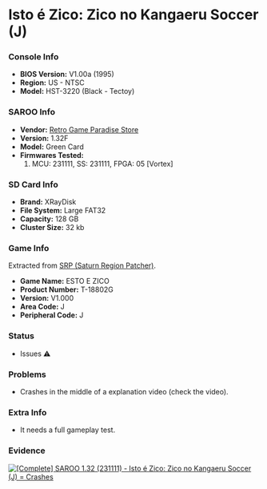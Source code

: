 # Isto é Zico: Zico no Kangaeru Soccer (J)

### Console Info

- <b>BIOS Version:</b> V1.00a (1995)
- <b>Region:</b> US - NTSC
- <b>Model:</b> HST-3220 (Black - Tectoy)

### SAROO Info

- <b>Vendor:</b> [Retro Game Paradise Store](https://s.click.aliexpress.com/e/_DlCqvfB)
- <b>Version:</b> 1.32F
- <b>Model:</b> Green Card
- <b>Firmwares Tested:</b>
  1. MCU: 231111, SS: 231111, FPGA: 05 [Vortex]

### SD Card Info

- <b>Brand:</b> XRayDisk
- <b>File System:</b> Large FAT32
- <b>Capacity:</b> 128 GB
- <b>Cluster Size:</b> 32 kb

### Game Info

Extracted from [SRP (Saturn Region Patcher)](https://segaxtreme.net/resources/saturn-region-patcher.81/download).

- <b>Game Name:</b> ESTO E ZICO
- <b>Product Number:</b> T-18802G
- <b>Version:</b> V1.000
- <b>Area Code:</b> J
- <b>Peripheral Code:</b> J

### Status

- Issues :warning:

### Problems

- Crashes in the middle of a explanation video (check the video).

### Extra Info

- It needs a full gameplay test.

### Evidence

[![[Complete] SAROO 1.32 (231111) - Isto é Zico: Zico no Kangaeru Soccer (J) = Crashes](https://img.youtube.com/vi/UYddqwXNSHg/0.jpg)](https://www.youtube.com/watch?v=UYddqwXNSHg)
